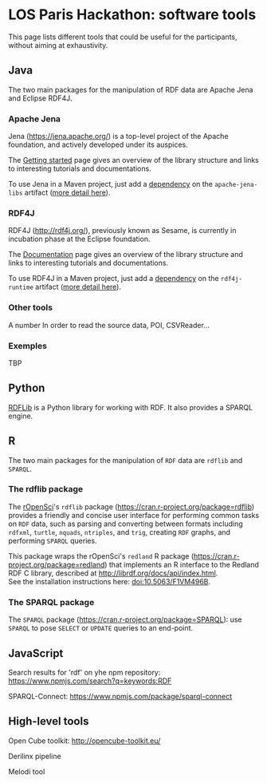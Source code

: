 # LOS Paris Hackathon: software tools #

This page lists different tools that could be useful for the participants, without aiming at exhaustivity.

## Java

The two main packages for the manipulation of RDF data are Apache Jena and Eclipse RDF4J.

### Apache Jena

Jena (https://jena.apache.org/) is a top-level project of the Apache foundation, and actively developed under its auspices.

The [Getting started](https://jena.apache.org/getting_started/index.html) page gives an overview of the library structure and links to interesting tutorials and documentations.

To use Jena in a Maven project, just add a [dependency](https://mvnrepository.com/artifact/org.apache.jena/apache-jena-libs) on the `apache-jena-libs` artifact ([more detail here](https://jena.apache.org/download/maven.html)).

### RDF4J

RDF4J (http://rdf4j.org/), previously known as Sesame, is currently in incubation phase at the Eclipse foundation.

The [Documentation](http://docs.rdf4j.org/) page gives an overview of the library structure and links to interesting tutorials and documentations.

To use RDF4J in a Maven project, just add a [dependency](https://mvnrepository.com/artifact/org.eclipse.rdf4j/rdf4j-runtime) on the `rdf4j-runtime` artifact ([more detail here](http://docs.rdf4j.org/programming)).

### Other tools

A number In order to read the source data,
POI, CSVReader...

### Exemples

TBP


## Python

[RDFLib](https://pypi.org/project/rdflib/) is a Python library for working with RDF. It also provides a SPARQL engine.

## R

The two main packages for the manipulation of `RDF` data are `rdflib` and `SPARQL`.

### The rdflib package

The [rOpenSci](https://ropensci.org/)'s `rdflib` package (https://cran.r-project.org/package=rdflib) provides a friendly and concise user interface for performing common tasks on `RDF` data, such as parsing and converting between formats including `rdfxml`, `turtle`, `nquads`, `ntriples`, and `trig`, creating `RDF` graphs, and performing `SPARQL` queries.  

This package wraps the rOpenSci's `redland` R package (https://cran.r-project.org/package=redland) that implements an R interface to the Redland RDF C library,
described at http://librdf.org/docs/api/index.html.  
See the installation instructions here: [doi:10.5063/F1VM496B](http://doi.org/10.5063/F1VM496B).

### The SPARQL package

The `SPARQL` package (https://cran.r-project.org/package=SPARQL): use `SPARQL` to pose `SELECT` or `UPDATE` queries to an end-point.

## JavaScript

Search results for 'rdf' on yhe npm repository: https://www.npmjs.com/search?q=keywords:RDF

SPARQL-Connect: https://www.npmjs.com/package/sparql-connect


## High-level tools

Open Cube toolkit: http://opencube-toolkit.eu/

Derilinx pipeline

Melodi tool
